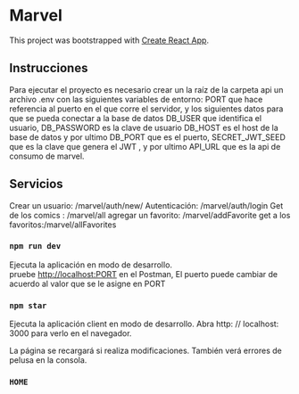 # Marvel
This project was bootstrapped with [Create React App](https://github.com/facebook/create-react-app).

## Instrucciones 

Para ejecutar el proyecto es necesario crear un la raíz de la carpeta api un archivo .env con las siguientes variables de entorno: PORT 	que hace referencia al puerto en el que corre el servidor,  y los siguientes datos para que se pueda conectar a la base de datos DB_USER que identifica el usuario, DB_PASSWORD es la clave de usuario DB_HOST es el host de la base de datos y por ultimo DB_PORT que es el puerto, SECRET_JWT_SEED que es la clave que genera el JWT , y por ultimo API_URL que es la api de consumo de marvel.   

## Servicios 

 Crear un usuario: /marvel/auth/new/
 Autenticación: /marvel/auth/login
 Get de los comics : /marvel/all
 agregar un favorito: /marvel/addFavorite
 get a los favoritos:/marvel/allFavorites


### `npm run dev`

Ejecuta la aplicación en modo de desarrollo.<br />
 pruebe [http://localhost:PORT](http://localhost:3001) en el Postman, El puerto puede cambiar de acuerdo al valor que se le asigne en PORT


### `npm star`

Ejecuta la aplicación client en modo de desarrollo.
Abra http: // localhost: 3000 para verlo en el navegador.

La página se recargará si realiza modificaciones.
También verá errores de pelusa en la consola.

### `HOME`

